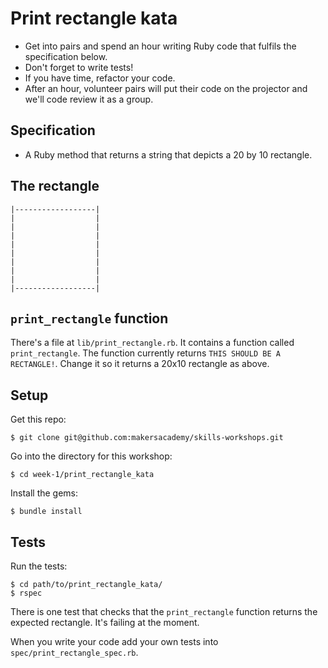 # Print rectangle kata

* Get into pairs and spend an hour writing Ruby code that fulfils the specification below.
* Don't forget to write tests!
* If you have time, refactor your code.
* After an hour, volunteer pairs will put their code on the projector and we'll code review it as a group.

## Specification

* A Ruby method that returns a string that depicts a 20 by 10 rectangle.

## The rectangle

```
|------------------|
|                  |
|                  |
|                  |
|                  |
|                  |
|                  |
|                  |
|                  |
|------------------|
```

## `print_rectangle` function

There's a file at `lib/print_rectangle.rb`.  It contains a function called `print_rectangle`.  The function currently returns `THIS SHOULD BE A RECTANGLE!`.  Change it so it returns a 20x10 rectangle as above.

## Setup

Get this repo:

    $ git clone git@github.com:makersacademy/skills-workshops.git

Go into the directory for this workshop:

    $ cd week-1/print_rectangle_kata

Install the gems:

    $ bundle install

## Tests

Run the tests:

    $ cd path/to/print_rectangle_kata/
    $ rspec

There is one test that checks that the `print_rectangle` function returns the expected rectangle.  It's failing at the moment.

When you write your code add your own tests into `spec/print_rectangle_spec.rb`.
